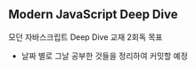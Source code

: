 <!-- 221210 start -->

## Modern JavaScript Deep Dive

모던 자바스크립트 Deep Dive 교재 2회독 목표

- 날짜 별로 그날 공부한 것들을 정리하여 커밋할 예정
